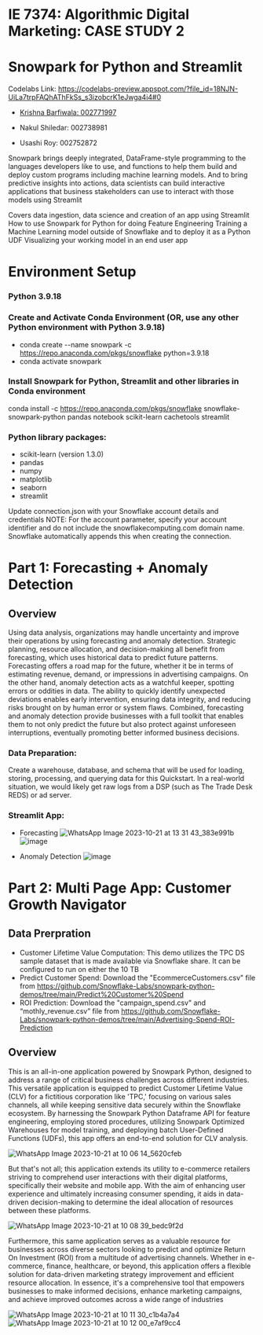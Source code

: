 # IE 7374: Algorithmic Digital Marketing: CASE STUDY 2 
# Snowpark for Python and Streamlit



Codelabs Link: https://codelabs-preview.appspot.com/?file_id=18NJN-UiLa7trpFAQhAThFkSs_s3izobcrK1eJwga4i4#0

*  <a href="https://www.linkedin.com/in/krishna-barfiwala/">Krishna Barfiwala: 002771997</a>

* Nakul Shiledar: 002738981

* Usashi Roy: 002752872


Snowpark brings deeply integrated, DataFrame-style programming to the languages developers like to use, and functions to help them build and deploy custom programs including machine learning models. And to bring predictive insights into actions, data scientists can build interactive applications that business stakeholders can use to interact with those models using Streamlit

Covers data ingestion, data science and creation of an app using Streamlit
How to use Snowpark for Python for doing Feature Engineering
Training a Machine Learning model outside of Snowflake and to deploy it as a Python UDF
Visualizing your working model in an end user app

# Environment Setup
### Python 3.9.18

### Create and Activate Conda Environment (OR, use any other Python environment with Python 3.9.18)
* conda create --name snowpark -c https://repo.anaconda.com/pkgs/snowflake python=3.9.18
* conda activate snowpark
  
### Install Snowpark for Python, Streamlit and other libraries in Conda environment
conda install -c https://repo.anaconda.com/pkgs/snowflake snowflake-snowpark-python pandas notebook scikit-learn cachetools streamlit

### Python library packages:
* scikit-learn (version 1.3.0)
* pandas
* numpy
* matplotlib
* seaborn
* streamlit
  
Update connection.json with your Snowflake account details and credentials
NOTE: For the account parameter, specify your account identifier and do not include the snowflakecomputing.com domain name. Snowflake automatically appends this when creating the connection.

# Part 1: Forecasting + Anomaly Detection
## Overview
Using data analysis, organizations may handle uncertainty and improve their operations by using forecasting and anomaly detection. Strategic planning, resource allocation, and decision-making all benefit from forecasting, which uses historical data to predict future patterns. Forecasting offers a road map for the future, whether it be in terms of estimating revenue, demand, or impressions in advertising campaigns. On the other hand, anomaly detection acts as a watchful keeper, spotting errors or oddities in data. The ability to quickly identify unexpected deviations enables early intervention, ensuring data integrity, and reducing risks brought on by human error or system flaws. Combined, forecasting and anomaly detection provide businesses with a full toolkit that enables them to not only predict the future but also protect against unforeseen interruptions, eventually promoting better informed business decisions.

### Data Preparation:
Create a warehouse, database, and schema that will be used for loading, storing, processing, and querying data for this Quickstart. In a real-world situation, we would likely get raw logs from a DSP (such as The Trade Desk REDS) or ad server.

### Streamlit App:
* Forecasting
![WhatsApp Image 2023-10-21 at 13 31 43_383e991b](https://github.com/AlgoDM-Fall2023-Team11/CaseStudy2/assets/69983754/3d2b7d1c-492a-4772-8ae8-08e236fd02ac)
![image](https://github.com/AlgoDM-Fall2023-Team11/CaseStudy2/assets/69983754/a535e7d6-d8b9-44dd-bf53-6047fcbf19ae)

* Anomaly Detection
![image](https://github.com/AlgoDM-Fall2023-Team11/CaseStudy2/assets/69983754/51cc702d-61e3-44dd-8492-6aab22ac3f9c)

# Part 2: Multi Page App: Customer Growth Navigator

## Data Prerpration
* Customer Lifetime Value Computation: This demo utilizes the TPC DS sample dataset that is made available via Snowflake share. It can be configured to run on either the 10 TB
* Predict Customer Spend: Download the "EcommerceCustomers.csv" file from https://github.com/Snowflake-Labs/snowpark-python-demos/tree/main/Predict%20Customer%20Spend 
* ROI Prediction: Download the "campaign_spend.csv" and “mothly_revenue.csv” file from https://github.com/Snowflake-Labs/snowpark-python-demos/tree/main/Advertising-Spend-ROI-Prediction

## Overview
This is an all-in-one application powered by Snowpark Python, designed to address a range of critical business challenges across different industries. This versatile application is equipped to predict Customer Lifetime Value (CLV) for a fictitious corporation like 'TPC,' focusing on various sales channels, all while keeping sensitive data securely within the Snowflake ecosystem. By harnessing the Snowpark Python Dataframe API for feature engineering, employing stored procedures, utilizing Snowpark Optimized Warehouses for model training, and deploying batch User-Defined Functions (UDFs), this app offers an end-to-end solution for CLV analysis.

![WhatsApp Image 2023-10-21 at 10 06 14_5620cfeb](https://github.com/AlgoDM-Fall2023-Team11/CaseStudy2/assets/69983754/b95bf6ba-15d6-47db-a337-c37757043ab1)


But that's not all; this application extends its utility to e-commerce retailers striving to comprehend user interactions with their digital platforms, specifically their website and mobile app. With the aim of enhancing user experience and ultimately increasing consumer spending, it aids in data-driven decision-making to determine the ideal allocation of resources between these platforms.

![WhatsApp Image 2023-10-21 at 10 08 39_bedc9f2d](https://github.com/AlgoDM-Fall2023-Team11/CaseStudy2/assets/69983754/88a11374-334a-4708-802f-59fb14170b33)

Furthermore, this same application serves as a valuable resource for businesses across diverse sectors looking to predict and optimize Return On Investment (ROI) from a multitude of advertising channels. Whether in e-commerce, finance, healthcare, or beyond, this application offers a flexible solution for data-driven marketing strategy improvement and efficient resource allocation. In essence, it's a comprehensive tool that empowers businesses to make informed decisions, enhance marketing campaigns, and achieve improved outcomes across a wide range of industries

![WhatsApp Image 2023-10-21 at 10 11 30_c1b4a7a4](https://github.com/AlgoDM-Fall2023-Team11/CaseStudy2/assets/69983754/ca1e6ad2-7693-498e-b9e1-2b17407157f2)
![WhatsApp Image 2023-10-21 at 10 12 00_e7af9cc4](https://github.com/AlgoDM-Fall2023-Team11/CaseStudy2/assets/69983754/b5e9f676-fadf-4353-8f31-269fdfddec72)
